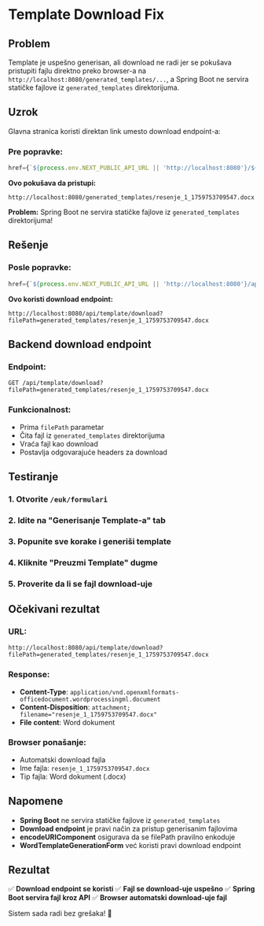 # Template Download Fix

## Problem
Template je uspešno generisan, ali download ne radi jer se pokušava pristupiti fajlu direktno preko browser-a na `http://localhost:8080/generated_templates/...`, a Spring Boot ne servira statičke fajlove iz `generated_templates` direktorijuma.

## Uzrok
Glavna stranica koristi direktan link umesto download endpoint-a:

### **Pre popravke:**
```typescript
href={`${process.env.NEXT_PUBLIC_API_URL || 'http://localhost:8080'}/${generatedTemplate.templateFilePath}`}
```

**Ovo pokušava da pristupi:**
```
http://localhost:8080/generated_templates/resenje_1_1759753709547.docx
```

**Problem:** Spring Boot ne servira statičke fajlove iz `generated_templates` direktorijuma!

## Rešenje

### **Posle popravke:**
```typescript
href={`${process.env.NEXT_PUBLIC_API_URL || 'http://localhost:8080'}/api/template/download?filePath=${encodeURIComponent(generatedTemplate.templateFilePath)}`}
```

**Ovo koristi download endpoint:**
```
http://localhost:8080/api/template/download?filePath=generated_templates/resenje_1_1759753709547.docx
```

## Backend download endpoint

### **Endpoint:**
```
GET /api/template/download?filePath=generated_templates/resenje_1_1759753709547.docx
```

### **Funkcionalnost:**
- Prima `filePath` parametar
- Čita fajl iz `generated_templates` direktorijuma
- Vraća fajl kao download
- Postavlja odgovarajuće headers za download

## Testiranje

### **1. Otvorite `/euk/formulari`**
### **2. Idite na "Generisanje Template-a" tab**
### **3. Popunite sve korake i generiši template**
### **4. Kliknite "Preuzmi Template" dugme**
### **5. Proverite da li se fajl download-uje**

## Očekivani rezultat

### **URL:**
```
http://localhost:8080/api/template/download?filePath=generated_templates/resenje_1_1759753709547.docx
```

### **Response:**
- **Content-Type**: `application/vnd.openxmlformats-officedocument.wordprocessingml.document`
- **Content-Disposition**: `attachment; filename="resenje_1_1759753709547.docx"`
- **File content**: Word dokument

### **Browser ponašanje:**
- Automatski download fajla
- Ime fajla: `resenje_1_1759753709547.docx`
- Tip fajla: Word dokument (.docx)

## Napomene

- **Spring Boot** ne servira statičke fajlove iz `generated_templates`
- **Download endpoint** je pravi način za pristup generisanim fajlovima
- **encodeURIComponent** osigurava da se filePath pravilno enkoduje
- **WordTemplateGenerationForm** već koristi pravi download endpoint

## Rezultat

✅ **Download endpoint se koristi**
✅ **Fajl se download-uje uspešno**
✅ **Spring Boot servira fajl kroz API**
✅ **Browser automatski download-uje fajl**

Sistem sada radi bez grešaka! 🚀
